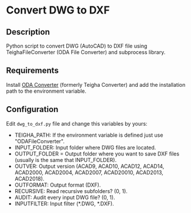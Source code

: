 # Convert DWG to DXF

## Description

Python script to convert DWG (AutoCAD) to DXF file using TeighaFileConverter (ODA File Converter) and subprocess library.

## Requirements

Install [ODA Converter](https://www.opendesign.com/guestfiles/oda_file_converter) (formerly Teigha Converter) and add the installation path to the environment variable.

## Configuration

Edit `dwg_to_dxf.py` file and change this variables by yours:
* TEIGHA_PATH: If the environment variable is defined just use "ODAFileConverter".
* INPUT_FOLDER: Input folder where DWG files are located.
* OUTPUT_FOLDER = Output folder where you want to save DXF files (usually is the same that INPUT_FOLDER).
* OUTVER: Output version (ACAD9, ACAD10, ACAD12, ACAD14, ACAD2000, ACAD2004, ACAD2007, ACAD20010, ACAD2013, ACAD2018).
* OUTFORMAT: Output format (DXF).
* RECURSIVE: Read recursive subfolders? (0, 1).
* AUDIT: Audit every input DWG file? (0, 1).
* INPUTFILTER: Input filter (*.DWG, *.DXF).
